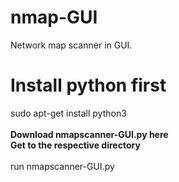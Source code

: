 # nmap-GUI
Network map scanner in GUI.
# Install python first
sudo apt-get install python3<br />
<br />
<b>Download nmapscanner-GUI.py here</b><br />
<b>Get to the respective directory</b><br />
<br />
run nmapscanner-GUI.py<br />

